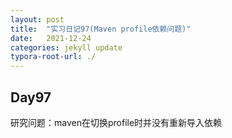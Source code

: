 ```yaml
---
layout: post
title:  "实习日记97(Maven profile依赖问题)"
date:   2021-12-24
categories: jekyll update
typora-root-url: ./
---
```


## Day97

研究问题：maven在切换profile时并没有重新导入依赖